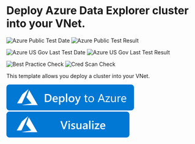 # Deploy Azure Data Explorer cluster into your VNet.

![Azure Public Test Date](https://azurequickstartsservice.blob.core.windows.net/badges/101-kusto-vnet/PublicLastTestDate.svg)
![Azure Public Test Result](https://azurequickstartsservice.blob.core.windows.net/badges/101-kusto-vnet/PublicDeployment.svg)

![Azure US Gov Last Test Date](https://azurequickstartsservice.blob.core.windows.net/badges/101-kusto-vnet/FairfaxLastTestDate.svg)
![Azure US Gov Last Test Result](https://azurequickstartsservice.blob.core.windows.net/badges/101-kusto-vnet/FairfaxDeployment.svg)

![Best Practice Check](https://azurequickstartsservice.blob.core.windows.net/badges/101-kusto-vnet/BestPracticeResult.svg)
![Cred Scan Check](https://azurequickstartsservice.blob.core.windows.net/badges/101-kusto-vnet/CredScanResult.svg)

This template allows you deploy a cluster into your VNet.

[![Deploy To Azure](https://raw.githubusercontent.com/Azure/azure-quickstart-templates/master/1-CONTRIBUTION-GUIDE/images/deploytoazure.svg?sanitize=true)](https://portal.azure.com/#create/Microsoft.Template/uri/https%3A%2F%2Fraw.githubusercontent.com%2FAzure%2Fazure-quickstart-templates%2Fmaster%2F101-kusto-vnet%2Fazuredeploy.json)  [![Visualize](https://raw.githubusercontent.com/Azure/azure-quickstart-templates/master/1-CONTRIBUTION-GUIDE/images/visualizebutton.svg?sanitize=true)](http://armviz.io/#/?load=https%3A%2F%2Fraw.githubusercontent.com%2FAzure%2Fazure-quickstart-templates%2Fmaster%2F101-kusto-vnet%2Fazuredeploy.json)




